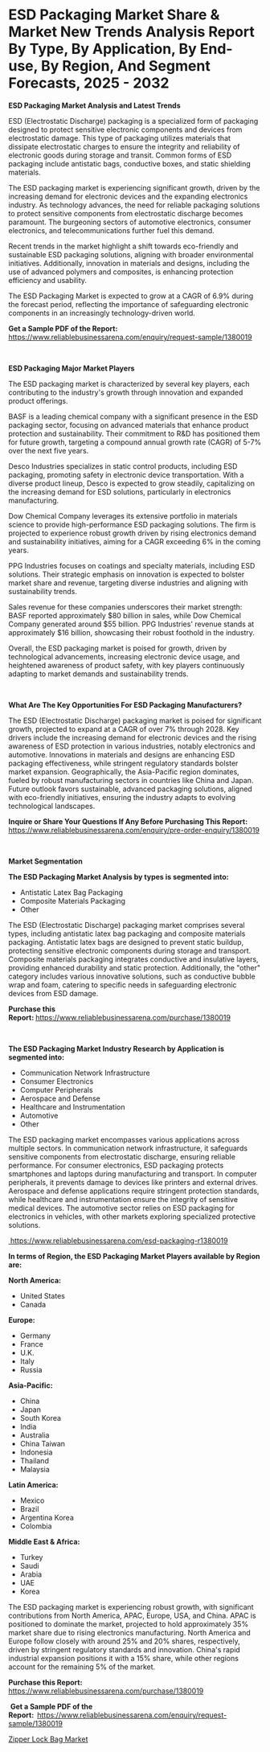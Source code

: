<p><h1>ESD Packaging Market Share & Market New Trends Analysis Report By Type, By Application, By End-use, By Region, And Segment Forecasts, 2025 - 2032</h1></p><p><strong>ESD Packaging Market Analysis and Latest Trends</strong></p>
<p><p>ESD (Electrostatic Discharge) packaging is a specialized form of packaging designed to protect sensitive electronic components and devices from electrostatic damage. This type of packaging utilizes materials that dissipate electrostatic charges to ensure the integrity and reliability of electronic goods during storage and transit. Common forms of ESD packaging include antistatic bags, conductive boxes, and static shielding materials.</p><p>The ESD packaging market is experiencing significant growth, driven by the increasing demand for electronic devices and the expanding electronics industry. As technology advances, the need for reliable packaging solutions to protect sensitive components from electrostatic discharge becomes paramount. The burgeoning sectors of automotive electronics, consumer electronics, and telecommunications further fuel this demand. </p><p>Recent trends in the market highlight a shift towards eco-friendly and sustainable ESD packaging solutions, aligning with broader environmental initiatives. Additionally, innovation in materials and designs, including the use of advanced polymers and composites, is enhancing protection efficiency and usability. </p><p>The ESD Packaging Market is expected to grow at a CAGR of 6.9% during the forecast period, reflecting the importance of safeguarding electronic components in an increasingly technology-driven world.</p></p>
<p><strong>Get a Sample PDF of the Report:&nbsp;</strong> <a href="https://www.reliablebusinessarena.com/enquiry/request-sample/1380019?utm_campaign=3068&utm_medium=2&utm_source=Github&utm_content=ia&utm_term=08032025&utm_id=esd-packaging">https://www.reliablebusinessarena.com/enquiry/request-sample/1380019</a></p>
<p>&nbsp;</p>
<p><strong>ESD Packaging Major Market Players</strong></p>
<p><p>The ESD packaging market is characterized by several key players, each contributing to the industry's growth through innovation and expanded product offerings.</p><p>BASF is a leading chemical company with a significant presence in the ESD packaging sector, focusing on advanced materials that enhance product protection and sustainability. Their commitment to R&D has positioned them for future growth, targeting a compound annual growth rate (CAGR) of 5-7% over the next five years.</p><p>Desco Industries specializes in static control products, including ESD packaging, promoting safety in electronic device transportation. With a diverse product lineup, Desco is expected to grow steadily, capitalizing on the increasing demand for ESD solutions, particularly in electronics manufacturing.</p><p>Dow Chemical Company leverages its extensive portfolio in materials science to provide high-performance ESD packaging solutions. The firm is projected to experience robust growth driven by rising electronics demand and sustainability initiatives, aiming for a CAGR exceeding 6% in the coming years.</p><p>PPG Industries focuses on coatings and specialty materials, including ESD solutions. Their strategic emphasis on innovation is expected to bolster market share and revenue, targeting diverse industries and aligning with sustainability trends.</p><p>Sales revenue for these companies underscores their market strength: BASF reported approximately $80 billion in sales, while Dow Chemical Company generated around $55 billion. PPG Industries' revenue stands at approximately $16 billion, showcasing their robust foothold in the industry.</p><p>Overall, the ESD packaging market is poised for growth, driven by technological advancements, increasing electronic device usage, and heightened awareness of product safety, with key players continuously adapting to market demands and sustainability trends.</p></p>
<p>&nbsp;</p>
<p><strong>What Are The Key Opportunities For ESD Packaging Manufacturers?</strong></p>
<p><p>The ESD (Electrostatic Discharge) packaging market is poised for significant growth, projected to expand at a CAGR of over 7% through 2028. Key drivers include the increasing demand for electronic devices and the rising awareness of ESD protection in various industries, notably electronics and automotive. Innovations in materials and designs are enhancing ESD packaging effectiveness, while stringent regulatory standards bolster market expansion. Geographically, the Asia-Pacific region dominates, fueled by robust manufacturing sectors in countries like China and Japan. Future outlook favors sustainable, advanced packaging solutions, aligned with eco-friendly initiatives, ensuring the industry adapts to evolving technological landscapes.</p></p>
<p><strong>Inquire or Share Your Questions If Any Before Purchasing This Report:</strong> <a href="https://www.reliablebusinessarena.com/enquiry/pre-order-enquiry/1380019?utm_campaign=3068&utm_medium=2&utm_source=Github&utm_content=ia&utm_term=08032025&utm_id=esd-packaging">https://www.reliablebusinessarena.com/enquiry/pre-order-enquiry/1380019</a></p>
<p>&nbsp;</p>
<p><strong>Market Segmentation</strong></p>
<p><strong>The ESD Packaging Market Analysis by types is segmented into:</strong></p>
<p><ul><li>Antistatic Latex Bag Packaging</li><li>Composite Materials Packaging</li><li>Other</li></ul></p>
<p><p>The ESD (Electrostatic Discharge) packaging market comprises several types, including antistatic latex bag packaging and composite materials packaging. Antistatic latex bags are designed to prevent static buildup, protecting sensitive electronic components during storage and transport. Composite materials packaging integrates conductive and insulative layers, providing enhanced durability and static protection. Additionally, the "other" category includes various innovative solutions, such as conductive bubble wrap and foam, catering to specific needs in safeguarding electronic devices from ESD damage.</p></p>
<p><strong>Purchase this Report:&nbsp;</strong><a href="https://www.reliablebusinessarena.com/purchase/1380019?utm_campaign=3068&utm_medium=2&utm_source=Github&utm_content=ia&utm_term=08032025&utm_id=esd-packaging">https://www.reliablebusinessarena.com/purchase/1380019</a></p>
<p>&nbsp;</p>
<p><strong>The ESD Packaging Market Industry Research by Application is segmented into:</strong></p>
<p><ul><li>Communication Network Infrastructure</li><li>Consumer Electronics</li><li>Computer Peripherals</li><li>Aerospace and Defense</li><li>Healthcare and Instrumentation</li><li>Automotive</li><li>Other</li></ul></p>
<p><p>The ESD packaging market encompasses various applications across multiple sectors. In communication network infrastructure, it safeguards sensitive components from electrostatic discharge, ensuring reliable performance. For consumer electronics, ESD packaging protects smartphones and laptops during manufacturing and transport. In computer peripherals, it prevents damage to devices like printers and external drives. Aerospace and defense applications require stringent protection standards, while healthcare and instrumentation ensure the integrity of sensitive medical devices. The automotive sector relies on ESD packaging for electronics in vehicles, with other markets exploring specialized protective solutions.</p></p>
<p><a href="https://www.reliablebusinessarena.com/esd-packaging-r1380019?utm_campaign=3068&utm_medium=2&utm_source=Github&utm_content=ia&utm_term=08032025&utm_id=esd-packaging">&nbsp;https://www.reliablebusinessarena.com/esd-packaging-r1380019</a></p>
<p><strong>In terms of Region, the ESD Packaging Market Players available by Region are:</strong></p>
<p>
    <p> <strong> North America: </strong>
        <ul>
            <li>United States</li>
            <li>Canada</li>
        </ul>
        </p> 
    <p> <strong> Europe: </strong>
        <ul>
            <li>Germany</li>
            <li>France</li>
            <li>U.K.</li>
            <li>Italy</li>
            <li>Russia</li>
        </ul>
        </p> 
    <p> <strong> Asia-Pacific: </strong>
        <ul>
            <li>China</li>
            <li>Japan</li>
            <li>South Korea</li>
            <li>India</li>
            <li>Australia</li>
            <li>China Taiwan</li>
            <li>Indonesia</li>
            <li>Thailand</li>
            <li>Malaysia</li>
        </ul>
        </p> 
    <p> <strong> Latin America: </strong>
        <ul>
            <li>Mexico</li>
            <li>Brazil</li>
            <li>Argentina Korea</li>
            <li>Colombia</li>
        </ul>
        </p> 
    <p> <strong> Middle East & Africa: </strong>
        <ul>
            <li>Turkey</li>
            <li>Saudi</li>
            <li>Arabia</li>
            <li>UAE</li>
            <li>Korea</li>
        </ul>
    </p>
    </p>
<p><p>The ESD packaging market is experiencing robust growth, with significant contributions from North America, APAC, Europe, USA, and China. APAC is positioned to dominate the market, projected to hold approximately 35% market share due to rising electronics manufacturing. North America and Europe follow closely with around 25% and 20% shares, respectively, driven by stringent regulatory standards and innovation. China's rapid industrial expansion positions it with a 15% share, while other regions account for the remaining 5% of the market.</p></p>
<p><strong>Purchase this Report: </strong><a href="https://www.reliablebusinessarena.com/purchase/1380019?utm_campaign=3068&utm_medium=2&utm_source=Github&utm_content=ia&utm_term=08032025&utm_id=esd-packaging">https://www.reliablebusinessarena.com/purchase/1380019</a></p>
<p>&nbsp;<strong>Get a Sample PDF of the Report:&nbsp;&nbsp;</strong><a href="https://www.reliablebusinessarena.com/enquiry/request-sample/1380019?utm_campaign=3068&utm_medium=2&utm_source=Github&utm_content=ia&utm_term=08032025&utm_id=esd-packaging">https://www.reliablebusinessarena.com/enquiry/request-sample/1380019</a></p>
<p><strong></strong></p>
<p><p><a href="https://github.com/miottaredlin79/Market-Research-Report-List-1/blob/main/zipper-lock-bag-market.md?utm_campaign=3068&utm_medium=2&utm_source=Github&utm_content=ia&utm_term=08032025&utm_id=esd-packaging">Zipper Lock Bag Market</a></p></p>